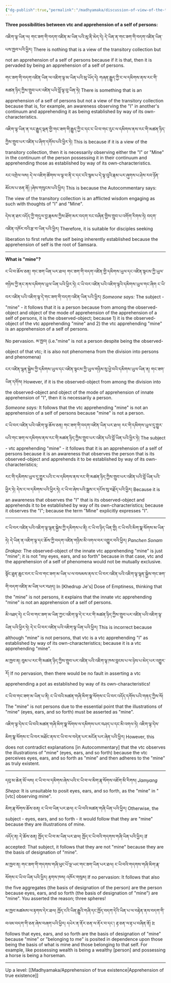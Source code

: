 ```yaml
---
{"dg-publish":true,"permalink":"/madhyamaka/discussion-of-view-of-the-transitory-collection/"}
---
```


**Three possibilities between vtc and apprehension of a self of persons:**

འཇིག་ལྟ་ཡིན་ལ། གང་ཟག་གི་བདག་འཛིན་མ་ཡིན་པའི་མུ་ནི་མེད་དེ། དེ་ཡིན་ན་གང་ཟག་གི་བདག་འཛིན་ཡིན་པས་ཁྱབ་པའི་ཕྱིར། 
There is nothing that is a view of the transitory collection but not an apprehension of a self of persons because if it is that, then it is pervaded by being an apprehension of a self of persons.

གང་ཟག་གི་བདག་འཛིན་ཡིན་ལ་འཇིག་ལྟ་མ་ཡིན་པའི་མུ་ཡོད་དེ། གཞན་རྒྱུད་ཀྱི་ང་ལ་དམིགས་ནས་རང་གི་མཚན་ཉིད་ཀྱིས་གྲུབ་པར་འཛིན་པའི་བློ་ལྟ་བུ་ཡིན་ཏེ། 
There is something that is an apprehension of a self of persons but not a view of the transitory collection because that is, for example, an awareness observing the "I" in another's continuum and apprehending it as being established by way of its own-characteristics.

འཇིག་ལྟ་ཡིན་ན་རང་རྒྱུད་ལྡན་གྱི་གང་ཟག་གི་རྒྱུད་ཀྱི་ང་དང་ང་ཡི་བ་གང་རུང་ལ་དམིགས་ནས་རང་གི་མཚན་ཉིད་ཀྱིས་གྲུབ་པར་འཛིན་པ་ཞིག་དགོས་པའི་ཕྱིར་ཏེ།
This is because if it is a view of the transitory collection, then it is necessarily observing either the "I" or "Mine" in the continuum of the person possessing it in their continuum and apprehending those as established by way of its own-characteristics.

རང་འགྲེལ་ལས། དེ་ལ་འཇིག་ཚོགས་ལ་ལྟ་བ་ནི་ང་དང་ངའི་སྙམ་པ་དེ་ལྟ་བུའི་རྣམ་པར་ཞུགས་པ་ཤེས་རབ་ཉོན་མོངས་པ་ཅན་ནོ། །ཞེས་གསུངས་པའི་ཕྱིར།
This is because the Autocommentary says: The view of the transitory collection is an afflicted wisdom engaging as such with thoughts of "I" and "Mine".

དེས་ན་ཐར་འདོད་ཀྱི་གདུལ་བྱ་རྣམས་ཀྱིས་ཐོག་མར་བདག་རང་བཞིན་གྱིས་གྲུབ་པ་འགོག་རིགས་ཏེ། བདག་འཛིན་འཁོར་བའི་རྩ་བ་ཡིན་པའི་ཕྱིར། 
Therefore, it is suitable for disciples seeking liberation to first refute the self being inherently established because the apprehension of self is the root of Samsara.

---

**What is "mine"?**

ང་ཡི་བ་ཆོས་ཅན། གང་ཟག་ཡིན་པར་ཐལ། གང་ཟག་གི་བདག་འཛིན་གྱི་དམིགས་ཡུལ་དང་འཛིན་སྟངས་ཀྱི་ཡུལ་གཉིས་ཀྱི་ནང་ནས་དམིགས་ཡུལ་ཡིན་པའི་ཕྱིར་ཏེ། 
ང་ཡི་བར་འཛིན་པའི་འཇིག་ལྟའི་དམིགས་ཡུལ་གང་ཞིག ང་ཡི་བར་འཛིན་པའི་འཇིག་ལྟ་དེ་གང་ཟག་གི་བདག་འཛིན་ཡིན་པའི་ཕྱིར།
*Someone says:* The subject - "mine" - it follows that it is a person because from among the observed-object and object of the mode of apprehension of the apprehension of a self of persons, it is the observed-object; because 1) it is the observed-object of the vtc apprehending "mine" and 2) the vtc apprehending "mine" is an apprehension of a self of persons.

No pervasion. མ་ཁྱབ། 
(i.e."mine" is not a person despite being the observed-object of that vtc; it is also not phenomena from the division into persons and phenomena)

ངར་འཛིན་ལྷན་སྐྱེས་ཀྱི་དམིགས་ཡུལ་དང་འཛིན་སྟངས་ཀྱི་ཡུལ་གཉིས་སུ་ཕྱེ་བའི་དམིགས་ཡུལ་ཡིན་ན། གང་ཟག་ཡིན་དགོས།
However, if it is the observed-object from among the division into the observed-object and object of the mode of apprehension of innate apprehension of "I", then it is necessarily a person.

*Someone says:* It follows that the vtc apprehending "mine" is not an apprehension of a self of persons because "mine" is not a person.

ང་ཡི་བར་འཛིན་པའི་འཇིག་ལྟ་ཆོས་ཅན། གང་ཟག་གི་བདག་འཛིན་ཡིན་པར་ཐལ། 
རང་གི་དམིགས་ཡུལ་དུ་གྱུར་པའི་གང་ཟག་ལ་དམིགས་ནས་རང་གི་མཚན་ཉིད་ཀྱིས་གྲུབ་པར་འཛིན་པའི་བློ་ཡིན་པའི་ཕྱིར་ཏེ། 
The subject - vtc apprehending "mine" - it follows that it is an apprehension of a self of persons because it is an awareness that observes the person that is its observed-object and apprehends it to be established by way of its own-characteristics; 

རང་གི་དམིགས་ཡུལ་དུ་གྱུར་པའི་ང་ལ་དམིགས་ནས་རང་གི་མཚན་ཉིད་ཀྱིས་གྲུབ་པར་འཛིན་པའི་བློ་ཡིན་པའི་ཕྱིར་ཏེ། 
དེས་ང་ལ་དམིགས་པའི་ཕྱིར་ཏེ། ང་ཡི་བ་ཞེས་པའི་སྒྲས་ང་དངོས་སུ་བརྗོད་པའི་ཕྱིར།
Because it is an awareness that observes the "I" that is its observed-object and apprehends it to be established by way of its own-characteristics; because it observes the "I"; because the term "Mine" explicitly expresses "I".

---
ང་ཡི་བར་འཛིན་པའི་འཇིག་ལྟ་ལྷན་སྐྱེས་ཀྱི་དམིགས་པ་ནི། ང་ཡི་བ་ཉིད་ཡིན་གྱི། ང་ཡི་བའི་མིག་སྣ་སོགས་མ་ཡིན་ཏེ། 
དེ་ཡིན་ན་འཇིག་ལྟ་དང་ཆོས་ཀྱི་བདག་འཛིན་གཉིས་མི་འགལ་བར་འགྱུར་བའི་ཕྱིར།
*Panchen Sonam Drakpa:* The observed-object of the innate vtc apprehending "mine" is just "mine"; it is not "my eyes, ears, and so forth" because in that case, vtc and the apprehension of a self of phenomena would not be mutually exclusive.

སྟོང་ཐུན་ཆུང་བར་ང་ཡི་བ་གང་ཟག་མ་ཡིན་པ་ལ་བསམས་ནས་ང་ཡི་བར་འཛིན་པའི་འཇིག་ལྟ་ལྷན་སྐྱེས་གང་ཟག་གི་བདག་འཛིན་མ་ཡིན་པར་བཤད།
In [Khedrup Je's] Dose of Emptiness, thinking that the "mine" is not persons, it explains that the innate vtc apprehending "mine" is not an apprehension of a self of persons.

མི་འཐད་དེ། ང་ཡི་བ་གང་ཟག་མ་ཡིན་ཀྱང་འཇིག་ལྟ་དེ་ང་རང་གི་མཚན་ཉིད་ཀྱིས་གྲུབ་པར་འཛིན་པའི་འཇིག་ལྟ་ཡིན་པའི་ཕྱིར་ཏེ། 
དེ་ང་ཡི་བར་འཛིན་པའི་འཇིག་ལྟ་ཡིན་པའི་ཕྱིར།
This is incorrect because although "mine" is not persons, that vtc is a vtc apprehending "I" as established by way of its own-characteristics; because it is a vtc apprehending "mine".

མ་ཁྱབ་ན། བུམ་པ་རང་གི་མཚན་ཉིད་ཀྱིས་གྲུབ་པར་འཛིན་པའི་འཇིག་ལྟ་ཁས་བླངས་པ་ལ་ཉེས་པ་མེད་པར་འགྱུར་རོ།
If no pervasion, then there would be no fault in asserting a vtc apprehending a pot as established by way of its own-characteristics!

ང་ཡི་བ་གང་ཟག་མ་ཡིན་པ་ནི། ང་ཡི་བའི་མཚན་གཞི་མིག་སྣ་སོགས་ང་ཡི་བར་འདོད་དགོས་པའི་གནད་ཀྱིས་སོ།
The "mine" is not persons due to the essential point that the illustrations of "mine" (eyes, ears, and so forth) must be asserted as "mine".

འཇིག་ལྟ་དེས་ང་ཡི་བའི་མཚན་གཞི་མིག་སྣ་སོགས་ལ་དམིགས་པར་བཤད་པ་དང་མི་འགལ་ཏེ། 
འཇིག་ལྟ་དེས་མིག་སྣ་སོགས་ང་ཡི་བར་མཐོང་ནས་ང་ཡི་བ་ལ་བདེན་པར་མངོན་པར་ཞེན་པའི་ཕྱིར།
However, this does not contradict explanations [in Autocommentary] that the vtc observes the illustrations of "mine" (eyes, ears, and so forth) because the vtc perceives eyes, ears, and so forth as "mine" and then adheres to the "mine" as truly existent.

---
དབུ་མ་ཆེན་མོ་ལས། ང་ཡི་བ་ལ་དམིགས་ཞེས་པའི་ང་ཡི་བ་ལ་མིག་རྣ་སོགས་འཇོག་མི་རིགས།
*Jamyang Shepa:* It is unsuitable to posit eyes, ears, and so forth, as the "mine" in "[vtc] observing mine".

མིག་རྣ་སོགས་ཆོས་ཅན། ང་ཡི་བ་ཡིན་པར་ཐལ། ང་ཡི་བའི་མཚན་གཞི་ཡིན་པའི་ཕྱིར།
Otherwise, the subject - eyes, ears, and so forth - it would follow that they are "mine" because they are illustrations of mine.

འདོད་ན། དེ་ཆོས་ཅན། ཁྱོད་ང་ཡི་བ་མ་ཡིན་པར་ཐལ། ཁྱོད་ང་ཡི་བའི་གདགས་གཞི་ཡིན་པའི་ཕྱིར། 
If accepted: That subject, it follows that they are not "mine" because they are the basis of designation of "mine".

མ་ཁྱབ་ན། གང་ཟག་གི་གདགས་གཞི་ཕུང་པོ་ལྔ་ཡང་གང་ཟག་ཡིན་པར་ཐལ། ང་ཡི་བའི་གདགས་གཞི་མིག་རྣ་སོགས་ང་ཡི་བ་ཡིན་པའི་ཕྱིར། རྟགས་ཁས། འཁོར་གསུམ།
If no pervasion: It follows that also the five aggregates (the basis of designation of the person) are the person because eyes, ears, and so forth (the basis of designation of "mine") are "mine". You asserted the reason; three spheres!

མ་ཁྱབ་མཚམས་ལ་རྟགས་དེར་ཐལ། ཁྱོད་ངའི་ཡིན་རྒྱུའི་གཞི་དང་ཁྱོད་བདག་དེའི་ཡིན་པ་ལ་བརྟེན་ནས་བདག་གི་བའམ་བདག་གི་ཅན་ཞེས་བཞག་པའི་ཕྱིར། 
དཔེར་ན་ནོར་ཅན་ལ་ནོར་བ་དང་། རྟ་ཅན་ལ་རྟ་པ་བཞིན་ནོ།
It follows that eyes, ears, and so forth are the basis of designation of "mine" because "mine" or "belonging to me" is posited in dependence upon those being the basis of what is mine and those belonging to that self. For example, like possessing wealth is being a wealthy [person] and possessing a horse is being a horseman.

---
Up a level: [[Madhyamaka/Apprehension of true existence\|Apprehension of true existence]]